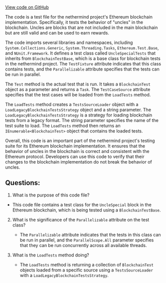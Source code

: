 [View code on GitHub](https://github.com/nethermindeth/nethermind/Ethereum.Blockchain.Block.Legacy.Test/UncleSpecialTests.cs)

The code is a test file for the nethermind project's Ethereum blockchain implementation. Specifically, it tests the behavior of "uncles" in the blockchain. Uncles are blocks that are not included in the main blockchain but are still valid and can be used to earn rewards. 

The code imports several libraries and namespaces, including `System.Collections.Generic`, `System.Threading.Tasks`, `Ethereum.Test.Base`, and `NUnit.Framework`. It defines a test class called `UncleSpecialTests` that inherits from `BlockchainTestBase`, which is a base class for blockchain tests in the nethermind project. The `TestFixture` attribute indicates that this class contains tests, and the `Parallelizable` attribute specifies that the tests can be run in parallel. 

The `Test` method is the actual test that is run. It takes a `BlockchainTest` object as a parameter and returns a `Task`. The `TestCaseSource` attribute specifies that the test cases will be loaded from the `LoadTests` method. 

The `LoadTests` method creates a `TestsSourceLoader` object with a `LoadLegacyBlockchainTestsStrategy` object and a string parameter. The `LoadLegacyBlockchainTestsStrategy` is a strategy for loading blockchain tests from a legacy format. The string parameter specifies the name of the test suite to load. The `LoadTests` method then returns an `IEnumerable<BlockchainTest>` object that contains the loaded tests. 

Overall, this code is an important part of the nethermind project's testing suite for its Ethereum blockchain implementation. It ensures that the behavior of uncles in the blockchain is correct and consistent with the Ethereum protocol. Developers can use this code to verify that their changes to the blockchain implementation do not break the behavior of uncles.
## Questions: 
 1. What is the purpose of this code file?
   - This code file contains a test class for the `UncleSpecial` block in the Ethereum blockchain, which is being tested using a `BlockchainTestBase`.

2. What is the significance of the `Parallelizable` attribute on the test class?
   - The `Parallelizable` attribute indicates that the tests in this class can be run in parallel, and the `ParallelScope.All` parameter specifies that they can be run concurrently across all available threads.

3. What is the `LoadTests` method doing?
   - The `LoadTests` method is returning a collection of `BlockchainTest` objects loaded from a specific source using a `TestsSourceLoader` with a `LoadLegacyBlockchainTestsStrategy`.